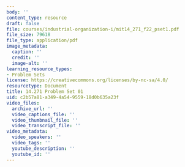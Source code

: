 ```yaml
---
body: ''
content_type: resource
draft: false
file: courses/industrial-organization-i/mit14_271_f22_pset1.pdf
file_size: 79618
file_type: application/pdf
image_metadata:
  caption: ''
  credit: ''
  image-alt: ''
learning_resource_types:
- Problem Sets
license: https://creativecommons.org/licenses/by-nc-sa/4.0/
resourcetype: Document
title: 14.271 Problem Set 01
uid: c2b57a81-a349-4a54-9559-18d0b635a23f
video_files:
  archive_url: ''
  video_captions_file: ''
  video_thumbnail_file: ''
  video_transcript_file: ''
video_metadata:
  video_speakers: ''
  video_tags: ''
  youtube_description: ''
  youtube_id: ''
---
```

